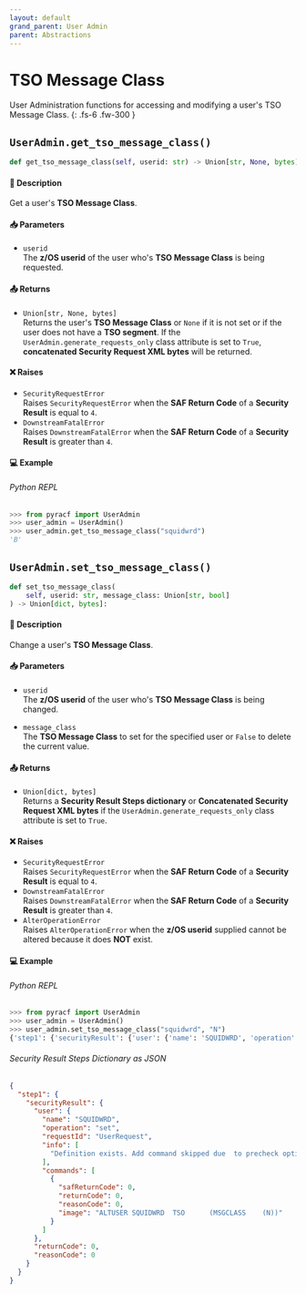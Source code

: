 ```yaml
---
layout: default
grand_parent: User Admin
parent: Abstractions
---
```


# TSO Message Class

User Administration functions for accessing and modifying a user's TSO Message Class. 
{: .fs-6 .fw-300 }

## `UserAdmin.get_tso_message_class()`

```python
def get_tso_message_class(self, userid: str) -> Union[str, None, bytes]:
```

#### 📄 Description

Get a user's **TSO Message Class**.

#### 📥 Parameters
* `userid`<br>
  The **z/OS userid** of the user who's **TSO Message Class** is being requested.

#### 📤 Returns
* `Union[str, None, bytes]`<br>
  Returns the user's **TSO Message Class** or `None` if it is not set or if the user does not have a **TSO segment**. If the `UserAdmin.generate_requests_only` class attribute is set to `True`, **concatenated Security Request XML bytes** will be returned.

#### ❌ Raises
* `SecurityRequestError`<br>
  Raises `SecurityRequestError` when the **SAF Return Code** of a **Security Result** is equal to `4`.
* `DownstreamFatalError`<br>
  Raises `DownstreamFatalError` when the **SAF Return Code** of a **Security Result** is greater than `4`.

#### 💻 Example

###### Python REPL
```python
>>> from pyracf import UserAdmin
>>> user_admin = UserAdmin()
>>> user_admin.get_tso_message_class("squidwrd")
'B'
```

## `UserAdmin.set_tso_message_class()`

```python
def set_tso_message_class(
    self, userid: str, message_class: Union[str, bool]
) -> Union[dict, bytes]:
```

#### 📄 Description

Change a user's **TSO Message Class**.

#### 📥 Parameters
* `userid`<br>
  The **z/OS userid** of the user who's **TSO Message Class** is being changed.

* `message_class`<br>
  The **TSO Message Class** to set for the specified user or `False` to delete the current value.

#### 📤 Returns
* `Union[dict, bytes]`<br>
  Returns a **Security Result Steps dictionary** or **Concatenated Security Request XML bytes** if the `UserAdmin.generate_requests_only` class attribute is set to `True`.

#### ❌ Raises
* `SecurityRequestError`<br>
  Raises `SecurityRequestError` when the **SAF Return Code** of a **Security Result** is equal to `4`.
* `DownstreamFatalError`<br>
  Raises `DownstreamFatalError` when the **SAF Return Code** of a **Security Result** is greater than `4`.
* `AlterOperationError`<br>
  Raises `AlterOperationError` when the **z/OS userid** supplied cannot be altered because it does **NOT** exist.

#### 💻 Example

###### Python REPL
```python
>>> from pyracf import UserAdmin
>>> user_admin = UserAdmin()
>>> user_admin.set_tso_message_class("squidwrd", "N")
{'step1': {'securityResult': {'user': {'name': 'SQUIDWRD', 'operation': 'set', 'requestId': 'UserRequest', 'info': ['Definition exists. Add command skipped due  to precheck option'], 'commands': [{'safReturnCode': 0, 'returnCode': 0, 'reasonCode': 0, 'image': 'ALTUSER SQUIDWRD  TSO      (MSGCLASS    (N))'}]}, 'returnCode': 0, 'reasonCode': 0, 'runningUserid': 'testuser'}}}
```

###### Security Result Steps Dictionary as JSON
```json
{
  "step1": {
    "securityResult": {
      "user": {
        "name": "SQUIDWRD",
        "operation": "set",
        "requestId": "UserRequest",
        "info": [
          "Definition exists. Add command skipped due  to precheck option"
        ],
        "commands": [
          {
            "safReturnCode": 0,
            "returnCode": 0,
            "reasonCode": 0,
            "image": "ALTUSER SQUIDWRD  TSO      (MSGCLASS    (N))"
          }
        ]
      },
      "returnCode": 0,
      "reasonCode": 0
    }
  }
}
```